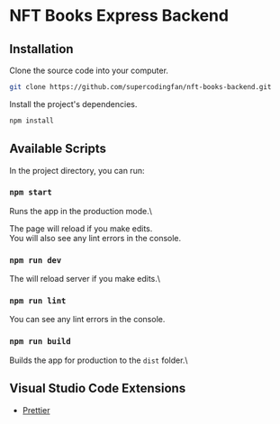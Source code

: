 # NFT Books Express Backend

## Installation

Clone the source code into your computer.

```bash
git clone https://github.com/supercodingfan/nft-books-backend.git
```

Install the project's dependencies.

```bash
npm install
```

## Available Scripts

In the project directory, you can run:

### `npm start`

Runs the app in the production mode.\

The page will reload if you make edits.\
You will also see any lint errors in the console.

### `npm run dev`

The will reload server if you make edits.\

### `npm run lint`

You can see any lint errors in the console.

### `npm run build`

Builds the app for production to the `dist` folder.\

## Visual Studio Code Extensions

- [Prettier](https://marketplace.visualstudio.com/items?itemName=esbenp.prettier-vscode)
